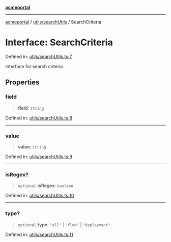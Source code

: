 [**acmeportal**](../../../README.md)

***

[acmeportal](../../../README.md) / [utils/searchUtils](../README.md) / SearchCriteria

# Interface: SearchCriteria

Defined in: [utils/searchUtils.ts:7](https://github.com/blackwhitehere/acme-portal/blob/main/src/utils/searchUtils.ts#L7)

Interface for search criteria

## Properties

### field

> **field**: `string`

Defined in: [utils/searchUtils.ts:8](https://github.com/blackwhitehere/acme-portal/blob/main/src/utils/searchUtils.ts#L8)

***

### value

> **value**: `string`

Defined in: [utils/searchUtils.ts:9](https://github.com/blackwhitehere/acme-portal/blob/main/src/utils/searchUtils.ts#L9)

***

### isRegex?

> `optional` **isRegex**: `boolean`

Defined in: [utils/searchUtils.ts:10](https://github.com/blackwhitehere/acme-portal/blob/main/src/utils/searchUtils.ts#L10)

***

### type?

> `optional` **type**: `"all"` \| `"flow"` \| `"deployment"`

Defined in: [utils/searchUtils.ts:11](https://github.com/blackwhitehere/acme-portal/blob/main/src/utils/searchUtils.ts#L11)
